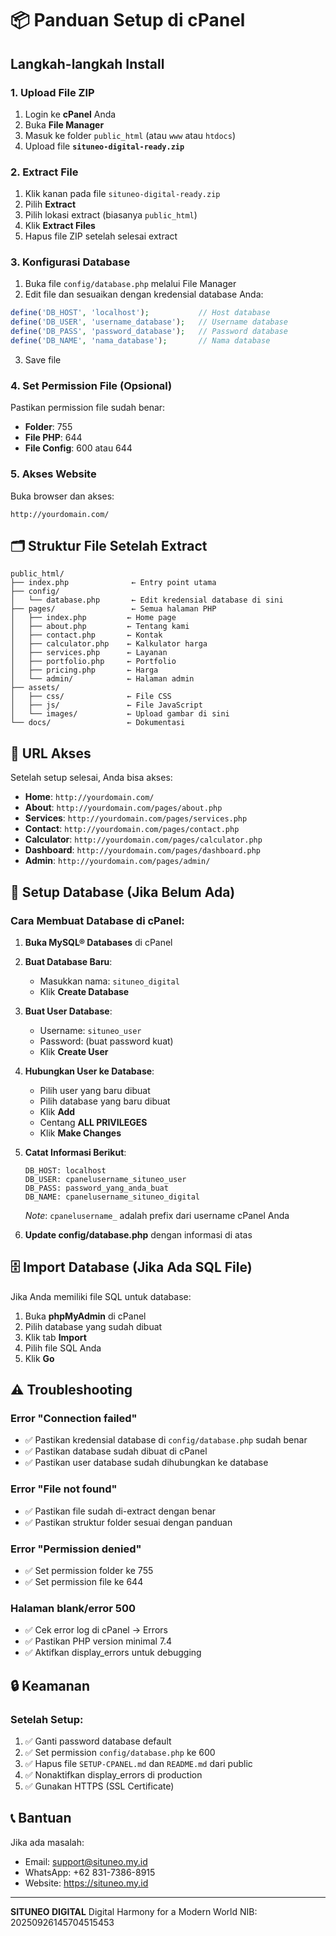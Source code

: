 # 📦 Panduan Setup di cPanel

## Langkah-langkah Install

### 1. Upload File ZIP
1. Login ke **cPanel** Anda
2. Buka **File Manager**
3. Masuk ke folder `public_html` (atau `www` atau `htdocs`)
4. Upload file **`situneo-digital-ready.zip`**

### 2. Extract File
1. Klik kanan pada file `situneo-digital-ready.zip`
2. Pilih **Extract**
3. Pilih lokasi extract (biasanya `public_html`)
4. Klik **Extract Files**
5. Hapus file ZIP setelah selesai extract

### 3. Konfigurasi Database
1. Buka file `config/database.php` melalui File Manager
2. Edit file dan sesuaikan dengan kredensial database Anda:

```php
define('DB_HOST', 'localhost');           // Host database
define('DB_USER', 'username_database');   // Username database
define('DB_PASS', 'password_database');   // Password database
define('DB_NAME', 'nama_database');       // Nama database
```

3. Save file

### 4. Set Permission File (Opsional)
Pastikan permission file sudah benar:
- **Folder**: 755
- **File PHP**: 644
- **File Config**: 600 atau 644

### 5. Akses Website
Buka browser dan akses:
```
http://yourdomain.com/
```

## 🗂️ Struktur File Setelah Extract

```
public_html/
├── index.php              ← Entry point utama
├── config/
│   └── database.php       ← Edit kredensial database di sini
├── pages/                 ← Semua halaman PHP
│   ├── index.php         ← Home page
│   ├── about.php         ← Tentang kami
│   ├── contact.php       ← Kontak
│   ├── calculator.php    ← Kalkulator harga
│   ├── services.php      ← Layanan
│   ├── portfolio.php     ← Portfolio
│   ├── pricing.php       ← Harga
│   └── admin/            ← Halaman admin
├── assets/
│   ├── css/              ← File CSS
│   ├── js/               ← File JavaScript
│   └── images/           ← Upload gambar di sini
└── docs/                 ← Dokumentasi

```

## 🔗 URL Akses

Setelah setup selesai, Anda bisa akses:

- **Home**: `http://yourdomain.com/`
- **About**: `http://yourdomain.com/pages/about.php`
- **Services**: `http://yourdomain.com/pages/services.php`
- **Contact**: `http://yourdomain.com/pages/contact.php`
- **Calculator**: `http://yourdomain.com/pages/calculator.php`
- **Dashboard**: `http://yourdomain.com/pages/dashboard.php`
- **Admin**: `http://yourdomain.com/pages/admin/`

## 🔧 Setup Database (Jika Belum Ada)

### Cara Membuat Database di cPanel:

1. **Buka MySQL® Databases** di cPanel
2. **Buat Database Baru**:
   - Masukkan nama: `situneo_digital`
   - Klik **Create Database**

3. **Buat User Database**:
   - Username: `situneo_user`
   - Password: (buat password kuat)
   - Klik **Create User**

4. **Hubungkan User ke Database**:
   - Pilih user yang baru dibuat
   - Pilih database yang baru dibuat
   - Klik **Add**
   - Centang **ALL PRIVILEGES**
   - Klik **Make Changes**

5. **Catat Informasi Berikut**:
   ```
   DB_HOST: localhost
   DB_USER: cpanelusername_situneo_user
   DB_PASS: password_yang_anda_buat
   DB_NAME: cpanelusername_situneo_digital
   ```

   *Note*: `cpanelusername_` adalah prefix dari username cPanel Anda

6. **Update config/database.php** dengan informasi di atas

## 🗄️ Import Database (Jika Ada SQL File)

Jika Anda memiliki file SQL untuk database:

1. Buka **phpMyAdmin** di cPanel
2. Pilih database yang sudah dibuat
3. Klik tab **Import**
4. Pilih file SQL Anda
5. Klik **Go**

## ⚠️ Troubleshooting

### Error "Connection failed"
- ✅ Pastikan kredensial database di `config/database.php` sudah benar
- ✅ Pastikan database sudah dibuat di cPanel
- ✅ Pastikan user database sudah dihubungkan ke database

### Error "File not found"
- ✅ Pastikan file sudah di-extract dengan benar
- ✅ Pastikan struktur folder sesuai dengan panduan

### Error "Permission denied"
- ✅ Set permission folder ke 755
- ✅ Set permission file ke 644

### Halaman blank/error 500
- ✅ Cek error log di cPanel → Errors
- ✅ Pastikan PHP version minimal 7.4
- ✅ Aktifkan display_errors untuk debugging

## 🔒 Keamanan

### Setelah Setup:
1. ✅ Ganti password database default
2. ✅ Set permission `config/database.php` ke 600
3. ✅ Hapus file `SETUP-CPANEL.md` dan `README.md` dari public
4. ✅ Nonaktifkan display_errors di production
5. ✅ Gunakan HTTPS (SSL Certificate)

## 📞 Bantuan

Jika ada masalah:
- Email: support@situneo.my.id
- WhatsApp: +62 831-7386-8915
- Website: https://situneo.my.id

---

**SITUNEO DIGITAL**
Digital Harmony for a Modern World
NIB: 20250926145704515453
